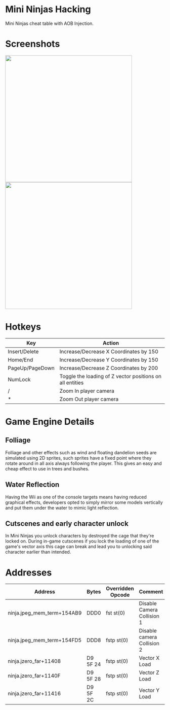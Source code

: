 # Mini Ninjas Hacking
Mini Ninjas cheat table with AOB Injection.

# Screenshots
<div>
    <img src="https://i.imgur.com/VHRj1s3.png" width="400"></a>
    <img src="https://i.imgur.com/4OsUGFv.png" width="400"></a>
</div>

# Hotkeys
|Key|Action|
|-|-|
Insert/Delete|Increase/Decrease X Coordinates by 150
Home/End|Increase/Decrease Y Coordinates by 150
PageUp/PageDown|Increase/Decrease Z Coordinates by 200
NumLock|Toggle the loading of Z vector positions on all entities
/|Zoom In player camera
*|Zoom Out player camera

# Game Engine Details

## Folliage
Folliage and other effects such as wind and floating dandelion seeds are simulated using 2D sprites, such sprites have a fixed point where they rotate around in all axis always following the player. This gives an easy and cheap effect to use in trees and bushes.

## Water Reflection
Having the Wii as one of the console targets means having reduced graphical effects, developers opted to simply mirror some models vertically and put them under the water to mimic light reflection.

## Cutscenes and early character unlock
In Mini Ninjas you unlock characters by destroyed the cage that they're locked on. During in-game cutscenes if you lock the loading of one of the game's vector axis this cage can break and lead you to unlocking said character earlier than intended.

# Addresses
|Address|Bytes|Overridden Opcode|Comment|
|-|-|-|-|
|ninja.jpeg_mem_term+154AB9 | DDD0 | fst st(0) | Disable Camera Collision 1
|ninja.jpeg_mem_term+154FD5 | DDD8 | fstp st(0) | Disable camera Collision 2
|ninja.jzero_far+11408 | D9 5F 24 | fstp st(0) | Vector X Load
|ninja.jzero_far+1140F | D9 5F 28 | fstp st(0) | Vector Z Load
|ninja.jzero_far+11416 | D9 5F 2C | fstp st(0) | Vector Y Load
